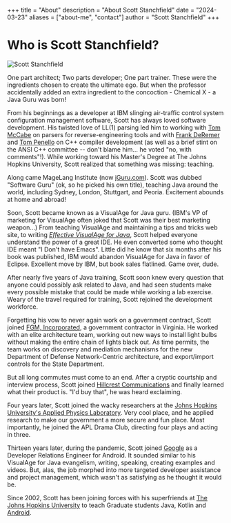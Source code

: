 +++
title = "About"
description = "About Scott Stanchfield"
date = "2024-03-23"
aliases = ["about-me", "contact"]
author = "Scott Stanchfield"
+++

# Who is Scott Stanchfield?

![Scott Stanchfield](yellow.jpeg)

One part architect; Two parts developer; One part trainer. These were the ingredients chosen to create the ultimate ego. But when the professor accidentally added an extra ingredient to the concoction - Chemical X - a Java Guru was born!

From his beginnings as a developer at IBM slinging air-traffic control system configuration management software, Scott has always loved software development. His twisted love of LL(1) parsing led him to working with [Tom McCabe](http://www.informatik.uni-trier.de/~ley/db/indices/a-tree/m/McCabe:Thomas_J=.html) on parsers for reverse-engineering tools and with [Frank DeRemer](http://www.informatik.uni-trier.de/~ley/db/indices/a-tree/d/DeRemer:Frank.html) and [Tom Penello](http://www.informatik.uni-trier.de/~ley/db/indices/a-tree/p/Pennello:Thomas_J=.html) on C++ compiler development (as well as a brief stint on the ANSI C++ committee -- don't blame him... he voted "no, with comments"!). While working toward his Master's Degree at The Johns Hopkins University, Scott realized that something was missing: teaching.

Along came MageLang Institute (now [jGuru.com](http://www.jguru.com/)). Scott was dubbed "Software Guru" (ok, so he picked his own title), teaching Java around the world, including Sydney, London, Stuttgart, and Peoria. Excitement abounds at home and abroad!

Soon, Scott became known as a VisualAge for Java guru. (IBM's VP of marketing for VisualAge often joked that Scott was their best marketing weapon...) From teaching VisualAge and maintaining a tips and tricks web site, to writing _[Effective VisualAge for Java](https://www.amazon.com/Effective-VisualAge-Java-Version-Coverage/dp/0471317306)_, Scott helped everyone understand the power of a great IDE. He even converted some who thought IDE meant "I Don't have Emacs". Little did he know that six months after his book was published, IBM would abandon VisualAge for Java in favor of Eclipse. Excellent move by IBM, but book sales flatlined. Game over, dude.

After nearly five years of Java training, Scott soon knew every question that anyone could possibly ask related to Java, and had seen students make every possible mistake that could be made while working a lab exercise. Weary of the travel required for training, Scott rejoined the development workforce.

Forgetting his vow to never again work on a government contract, Scott joined [FGM, Incorporated](http://www.fgm.com/), a government contractor in Virginia. He worked with an elite architecture team, working out new ways to install light bulbs without making the entire chain of lights black out. As time permits, the team works on discovery and mediation mechanisms for the new Department of Defense Network-Centric architecture, and export/import controls for the State Department.

But all long commutes must come to an end. After a cryptic courtship and interview process, Scott joined [Hillcrest Communications](http://hillcrestlabs.com/) and finally learned what their product is. "I'd buy that", he was heard exclaiming.

Four years later, Scott joined the wacky researchers at the [Johns Hopkins University's Applied Physics Laboratory](http://www.jhuapl.edu/). Very cool place, and he applied research to make our government a more secure and fun place. Most importantly, he joined the APL Drama Club, directing four plays and acting in three.

Thirteen years later, during the pandemic, Scott joined [Google](https://google.com) as a Developer Relations Engineer for Android. It sounded similar to his VisualAge for Java evangelism, writing, speaking, creating examples and videos. But, alas, the job morphed into more targeted developer assistance and project management, which wasn't as satisfying as he thought it would be.

Since 2002, Scott has been joining forces with his superfriends at [The Johns Hopkins University](http://www.jhu.edu/) to teach Graduate students Java, Kotlin and [Android](https://androidbyexample.com).

